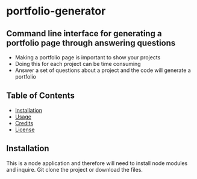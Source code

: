 # portfolio-generator

## Command line interface for generating a portfolio page through answering questions

- Making a portfolio page is important to show your projects
- Doing this for each project can be time consuming
- Answer a set of questions about a project and the code will generate a portfolio

## Table of Contents

- [Installation](#installation)
- [Usage](#usage)
- [Credits](#credits)
- [License](#license)

## Installation

This is a node application and therefore will need to install node modules and inquire.
Git clone the project or download the files.